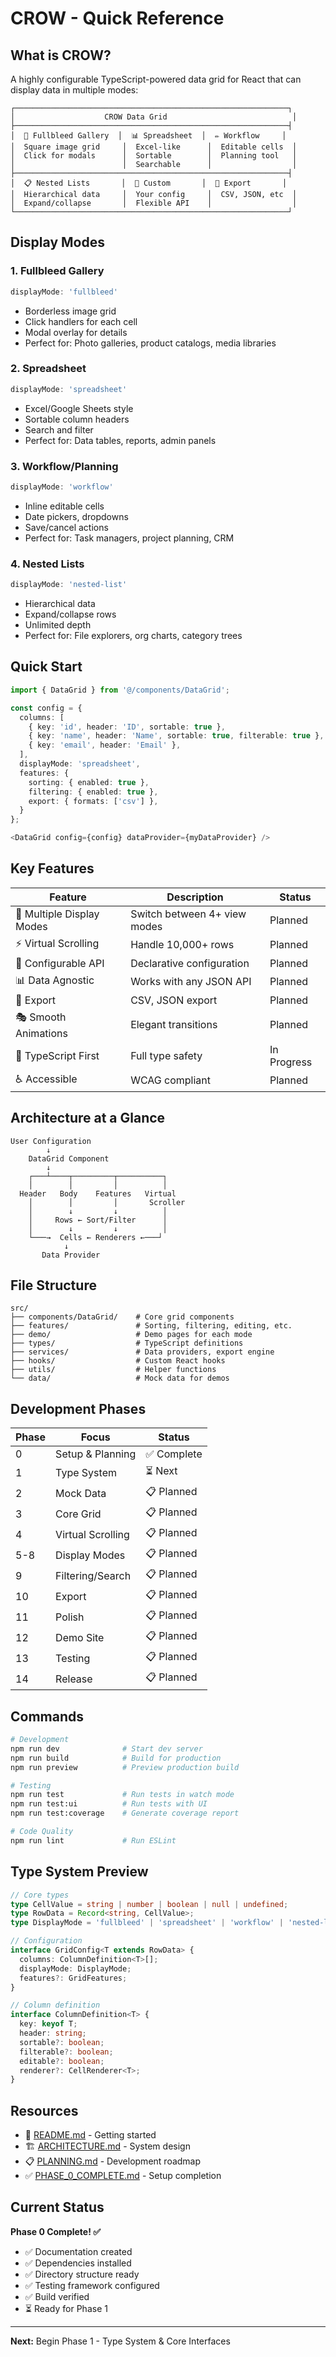 # CROW - Quick Reference

## What is CROW?

A highly configurable TypeScript-powered data grid for React that can display data in multiple modes:

```
┌─────────────────────────────────────────────────────────────┐
│                    CROW Data Grid                            │
├─────────────────────────────────────────────────────────────┤
│  📸 Fullbleed Gallery  │  📊 Spreadsheet  │  ✏️ Workflow     │
│  Square image grid     │  Excel-like      │  Editable cells  │
│  Click for modals      │  Sortable        │  Planning tool   │
│                        │  Searchable      │                  │
├─────────────────────────────────────────────────────────────┤
│  📋 Nested Lists       │  🔧 Custom       │  💾 Export       │
│  Hierarchical data     │  Your config     │  CSV, JSON, etc  │
│  Expand/collapse       │  Flexible API    │                  │
└─────────────────────────────────────────────────────────────┘
```

## Display Modes

### 1. Fullbleed Gallery
```typescript
displayMode: 'fullbleed'
```
- Borderless image grid
- Click handlers for each cell
- Modal overlay for details
- Perfect for: Photo galleries, product catalogs, media libraries

### 2. Spreadsheet
```typescript
displayMode: 'spreadsheet'
```
- Excel/Google Sheets style
- Sortable column headers
- Search and filter
- Perfect for: Data tables, reports, admin panels

### 3. Workflow/Planning
```typescript
displayMode: 'workflow'
```
- Inline editable cells
- Date pickers, dropdowns
- Save/cancel actions
- Perfect for: Task managers, project planning, CRM

### 4. Nested Lists
```typescript
displayMode: 'nested-list'
```
- Hierarchical data
- Expand/collapse rows
- Unlimited depth
- Perfect for: File explorers, org charts, category trees

## Quick Start

```typescript
import { DataGrid } from '@/components/DataGrid';

const config = {
  columns: [
    { key: 'id', header: 'ID', sortable: true },
    { key: 'name', header: 'Name', sortable: true, filterable: true },
    { key: 'email', header: 'Email' },
  ],
  displayMode: 'spreadsheet',
  features: {
    sorting: { enabled: true },
    filtering: { enabled: true },
    export: { formats: ['csv'] },
  }
};

<DataGrid config={config} dataProvider={myDataProvider} />
```

## Key Features

| Feature | Description | Status |
|---------|-------------|--------|
| 🎨 Multiple Display Modes | Switch between 4+ view modes | Planned |
| ⚡ Virtual Scrolling | Handle 10,000+ rows | Planned |
| 🔧 Configurable API | Declarative configuration | Planned |
| 📊 Data Agnostic | Works with any JSON API | Planned |
| 💾 Export | CSV, JSON export | Planned |
| 🎭 Smooth Animations | Elegant transitions | Planned |
| 📝 TypeScript First | Full type safety | In Progress |
| ♿ Accessible | WCAG compliant | Planned |

## Architecture at a Glance

```
User Configuration
        ↓
    DataGrid Component
        ↓
    ┌───┴────┬─────────┬──────────┐
    │        │         │          │
  Header   Body    Features   Virtual
    │        │         │       Scroller
    │        ↓         ↓          │
    │     Rows ← Sort/Filter      │
    │        ↓         ↓          │
    └───→  Cells ← Renderers ←───┘
            ↓
       Data Provider
```

## File Structure

```
src/
├── components/DataGrid/    # Core grid components
├── features/               # Sorting, filtering, editing, etc.
├── demo/                   # Demo pages for each mode
├── types/                  # TypeScript definitions
├── services/               # Data providers, export engine
├── hooks/                  # Custom React hooks
├── utils/                  # Helper functions
└── data/                   # Mock data for demos
```

## Development Phases

| Phase | Focus | Status |
|-------|-------|--------|
| 0 | Setup & Planning | ✅ Complete |
| 1 | Type System | ⏳ Next |
| 2 | Mock Data | 📋 Planned |
| 3 | Core Grid | 📋 Planned |
| 4 | Virtual Scrolling | 📋 Planned |
| 5-8 | Display Modes | 📋 Planned |
| 9 | Filtering/Search | 📋 Planned |
| 10 | Export | 📋 Planned |
| 11 | Polish | 📋 Planned |
| 12 | Demo Site | 📋 Planned |
| 13 | Testing | 📋 Planned |
| 14 | Release | 📋 Planned |

## Commands

```bash
# Development
npm run dev              # Start dev server
npm run build            # Build for production
npm run preview          # Preview production build

# Testing
npm run test             # Run tests in watch mode
npm run test:ui          # Run tests with UI
npm run test:coverage    # Generate coverage report

# Code Quality
npm run lint             # Run ESLint
```

## Type System Preview

```typescript
// Core types
type CellValue = string | number | boolean | null | undefined;
type RowData = Record<string, CellValue>;
type DisplayMode = 'fullbleed' | 'spreadsheet' | 'workflow' | 'nested-list';

// Configuration
interface GridConfig<T extends RowData> {
  columns: ColumnDefinition<T>[];
  displayMode: DisplayMode;
  features?: GridFeatures;
}

// Column definition
interface ColumnDefinition<T> {
  key: keyof T;
  header: string;
  sortable?: boolean;
  filterable?: boolean;
  editable?: boolean;
  renderer?: CellRenderer<T>;
}
```

## Resources

- 📖 [README.md](./README.md) - Getting started
- 🏗️ [ARCHITECTURE.md](./ARCHITECTURE.md) - System design
- 📋 [PLANNING.md](./PLANNING.md) - Development roadmap
- ✅ [PHASE_0_COMPLETE.md](./PHASE_0_COMPLETE.md) - Setup completion

## Current Status

**Phase 0 Complete! ✅**

- ✅ Documentation created
- ✅ Dependencies installed
- ✅ Directory structure ready
- ✅ Testing framework configured
- ✅ Build verified
- ⏳ Ready for Phase 1

---

**Next:** Begin Phase 1 - Type System & Core Interfaces

